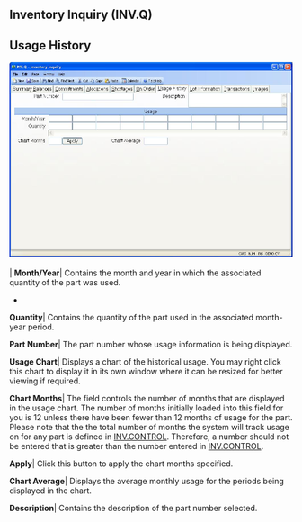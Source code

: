 ## Inventory Inquiry (INV.Q)
<PageHeader />

## Usage History

![](./INV-Q-6.jpg)

| **Month/Year**|  Contains the month and year in which the associated
quantity of the part was used.

-  
**Quantity**|  Contains the quantity of the part used in the associated month-
year period.

**Part Number**|  The part number whose usage information is being displayed.

**Usage Chart**|  Displays a chart of the historical usage. You may right
click this chart to display it in its own window where it can be resized for
better viewing if required.

**Chart Months**|  The field controls the number of months that are displayed
in the usage chart. The number of months initially loaded into this field for
you is 12 unless there have been fewer than 12 months of usage for the part.
Please note that the the total number of months the system will track usage on
for any part is defined in [INV.CONTROL](../INV-CONTROL/README.md). Therefore, a number
should not be entered that is greater than the number entered in
[INV.CONTROL](../INV-CONTROL/README.md).

**Apply**|  Click this button to apply the chart months specified.

**Chart Average**|  Displays the average monthly usage for the periods being
displayed in the chart.

**Description**|  Contains the description of the part number selected.


<badge text= "Version 8.10.57 " vertical="middle" />

<PageFooter />
